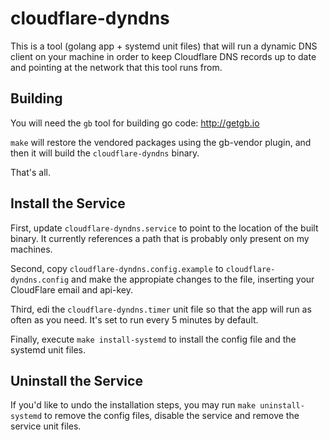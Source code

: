 # cloudflare-dyndns

This is a tool (golang app + systemd unit files) that will run a dynamic DNS client on your machine in order to keep Cloudflare DNS records up to date and pointing at the network that this tool runs from.

## Building

You will need the `gb` tool for building go code: http://getgb.io

`make` will restore the vendored packages using the gb-vendor plugin, and then it will build the `cloudflare-dyndns` binary.

That's all.

## Install the Service

First, update `cloudflare-dyndns.service` to point to the location of the built binary. It currently references a path that is probably only present on my machines.

Second, copy `cloudflare-dyndns.config.example` to `cloudflare-dyndns.config` and make the appropiate changes to the file, inserting your CloudFlare email and api-key.

Third, edi the `cloudflare-dyndns.timer` unit file so that the app will run as often as you need. It's set to run every 5 minutes by default.

Finally, execute `make install-systemd` to install the config file and the systemd unit files.

## Uninstall the Service

If you'd like to undo the installation steps, you may run `make uninstall-systemd` to remove the config files, disable the service and remove the service unit files.
